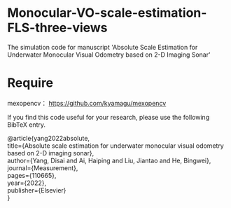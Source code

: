 # Monocular-VO-scale-estimation-FLS-three-views
The simulation code for manuscript 'Absolute Scale Estimation for Underwater Monocular Visual Odometry based on 2-D Imaging Sonar'

# Require
mexopencv： https://github.com/kyamagu/mexopencv



If you find this code useful for your research, please use the following BibTeX entry.

@article{yang2022absolute,  
title={Absolute scale estimation for underwater monocular visual odometry based on 2-D imaging sonar},  
author={Yang, Disai and Ai, Haiping and Liu, Jiantao and He, Bingwei},  
journal={Measurement},  
pages={110665},  
year={2022},  
publisher={Elsevier}  
}
